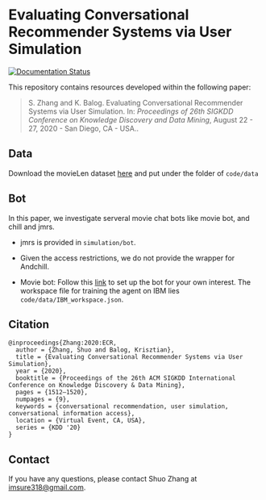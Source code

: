 # Evaluating Conversational Recommender Systems via User Simulation

[![Documentation Status](https://readthedocs.org/projects/usersimconvrec/badge/?version=latest)](https://usersimconvrec.readthedocs.io/en/latest/?badge=latest)

This repository contains resources developed within the following paper:

> S. Zhang and K. Balog. Evaluating Conversational Recommender Systems via User Simulation. In: *Proceedings of 26th SIGKDD Conference on Knowledge Discovery and Data Mining*, August 22 - 27, 2020 - San Diego, CA - USA..

## Data

Download the movieLen dataset [here](https://www.kaggle.com/rounakbanik/movie-recommender-systems/data) and put under the folder of `code/data`

## Bot

In this paper, we investigate serveral movie chat bots like movie bot, and chill and jmrs.

* jmrs is provided in `simulation/bot`.

* Given the access restrictions, we do not provide the wrapper for Andchill.

* Movie bot: Follow this [link](https://github.com/Sundar0989/Movie_Bot) to set up the bot for your own interest. The workspace file for training the agent on IBM lies `code/data/IBM_workspace.json`.

## Citation
```
@inproceedings{Zhang:2020:ECR,
  author = {Zhang, Shuo and Balog, Krisztian},
  title = {Evaluating Conversational Recommender Systems via User Simulation},
  year = {2020},
  booktitle = {Proceedings of the 26th ACM SIGKDD International Conference on Knowledge Discovery & Data Mining},
  pages = {1512–1520},
  numpages = {9},
  keywords = {conversational recommendation, user simulation, conversational information access},
  location = {Virtual Event, CA, USA},
  series = {KDD '20}
}
```

## Contact
If you have any questions, please contact Shuo Zhang at imsure318@gmail.com.

